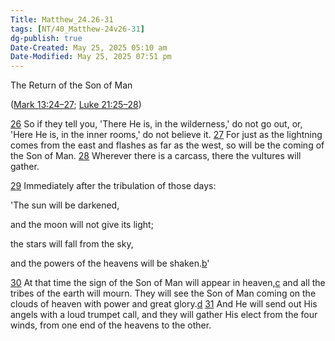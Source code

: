 ```yaml
---
Title: Matthew_24.26-31
tags: [NT/40_Matthew-24v26-31]
dg-publish: true
Date-Created: May 25, 2025 05:10 am
Date-Modified: May 25, 2025 07:51 pm
---
```


The Return of the Son of Man 

([Mark 13:24–27](https://www.google.com/url?sa=E&q=https%3A%2F%2Fbiblehub.com%2Fbsb%2Fmark%2F13.htm%2324); [Luke 21:25–28](https://www.google.com/url?sa=E&q=https%3A%2F%2Fbiblehub.com%2Fbsb%2Fluke%2F21.htm%2325))

[26](https://www.google.com/url?sa=E&q=https%3A%2F%2Fbiblehub.com%2Fmatthew%2F24-26.htm) So if they tell you, 'There He is, in the wilderness,' do not go out, or, 'Here He is, in the inner rooms,' do not believe it. [27](https://www.google.com/url?sa=E&q=https%3A%2F%2Fbiblehub.com%2Fmatthew%2F24-27.htm) For just as the lightning comes from the east and flashes as far as the west, so will be the coming of the Son of Man. [28](https://www.google.com/url?sa=E&q=https%3A%2F%2Fbiblehub.com%2Fmatthew%2F24-28.htm) Wherever there is a carcass, there the vultures will gather.

[29](https://www.google.com/url?sa=E&q=https%3A%2F%2Fbiblehub.com%2Fmatthew%2F24-29.htm) Immediately after the tribulation of those days:

'The sun will be darkened,

and the moon will not give its light;

the stars will fall from the sky,

and the powers of the heavens will be shaken.[b](https://www.google.com/url?sa=E&q=https%3A%2F%2Fbiblehub.com%2Fbsb%2Fmatthew%2F%23fn)'

[30](https://www.google.com/url?sa=E&q=https%3A%2F%2Fbiblehub.com%2Fmatthew%2F24-30.htm) At that time the sign of the Son of Man will appear in heaven,[c](https://www.google.com/url?sa=E&q=https%3A%2F%2Fbiblehub.com%2Fbsb%2Fmatthew%2F%23fn) and all the tribes of the earth will mourn. They will see the Son of Man coming on the clouds of heaven with power and great glory.[d](https://www.google.com/url?sa=E&q=https%3A%2F%2Fbiblehub.com%2Fbsb%2Fmatthew%2F%23fn) [31](https://www.google.com/url?sa=E&q=https%3A%2F%2Fbiblehub.com%2Fmatthew%2F24-31.htm) And He will send out His angels with a loud trumpet call, and they will gather His elect from the four winds, from one end of the heavens to the other.
